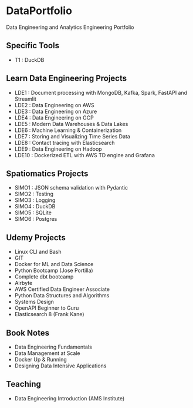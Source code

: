 # DataPortfolio
Data Engineering and Analytics Engineering Portfolio

## Specific Tools
- T1 : DuckDB

## Learn Data Engineering Projects
- LDE1 : Document processing with MongoDB, Kafka, Spark, FastAPI and Streamlit
- LDE2 : Data Engineering on AWS
- LDE3 : Data Engineering on Azure
- LDE4 : Data Engineering on GCP
- LDE5 : Modern Data Warehouses & Data Lakes
- LDE6 : Machine Learning & Containerization
- LDE7 : Storing and Visualizing Time Series Data
- LDE8 : Contact tracing with Elasticsearch
- LDE9 : Data Engineering on Hadoop
- LDE10 : Dockerized ETL with AWS TD engine and Grafana

## Spatiomatics Projects
- SIMO1 : JSON schema validation with Pydantic
- SIMO2 : Testing
- SIMO3 : Logging
- SIMO4 : DuckDB
- SIMO5 : SQLite
- SIMO6 : Postgres

## Udemy Projects
- Linux CLI and Bash
- GIT
- Docker for ML and Data Science
- Python Bootcamp (Jose Portilla)
- Complete dbt bootcamp
- Airbyte
- AWS Certified Data Engineer Associate
- Python Data Structures and Algorithms
- Systems Design 
- OpenAPI Beginner to Guru
- Elasticsearch 8 (Frank Kane)

## Book Notes
- Data Engineering Fundamentals
- Data Management at Scale
- Docker Up & Running
- Designing Data Intensive Applications

## Teaching
- Data Engineering Introduction (AMS Institute)